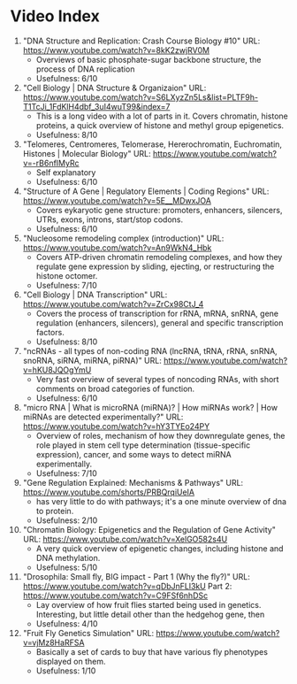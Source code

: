 # Video Index

1. "DNA Structure and Replication: Crash Course Biology #10" URL: https://www.youtube.com/watch?v=8kK2zwjRV0M
   * Overviews of basic phosphate-sugar backbone structure, the process of DNA replication
   * Usefulness: 6/10
1. "Cell Biology | DNA Structure & Organizaion" URL: https://www.youtube.com/watch?v=S6LXyzZn5Ls&list=PLTF9h-T1TcJi_1FdKlH4dbf_3uI4wuT99&index=7
   * This is a long video with a lot of parts in it. Covers chromatin, histone proteins, a quick overview of histone and methyl group epigenetics.
   * Usefulness: 8/10
1. "Telomeres, Centromeres, Telomerase, Hererochromatin, Euchromatin, Histones | Molecular Biology" URL: https://www.youtube.com/watch?v=-rB6nfIMyRc
   * Self explanatory
   * Usefulness: 6/10
1. "Structure of A Gene | Regulatory Elements | Coding Regions" URL: https://www.youtube.com/watch?v=5E__MDwxJOA
   * Covers eykaryotic gene structure: promoters, enhancers, silencers, UTRs, exons, introns, start/stop codons.
   * Usefulness: 6/10
1. "Nucleosome remodeling complex (introduction)" URL: https://www.youtube.com/watch?v=An9WkN4_Hbk
   * Covers ATP-driven chromatin remodeling complexes, and how they regulate gene expression by sliding, ejecting, or restructuring the histone octomer.
   * Usefulness: 7/10
1. "Cell Biology | DNA Transcription" URL: https://www.youtube.com/watch?v=ZrCx98CtJ_4
   * Covers the process of transcription for rRNA, mRNA, snRNA, gene regulation (enhancers, silencers), general and specific transcription factors.
   * Usefulness: 8/10
1. "ncRNAs - all types of non-coding RNA (lncRNA, tRNA, rRNA, snRNA, snoRNA, siRNA, miRNA, piRNA)" URL: https://www.youtube.com/watch?v=hKU8JQOgYmU
   * Very fast overview of several types of noncoding RNAs, with short comments on broad categories of function.
   * Usefulness: 6/10
1. "micro RNA | What is microRNA (miRNA)? | How miRNAs work? | How miRNAs are detected experimentally?" URL: https://www.youtube.com/watch?v=hY3TYEo24PY
   * Overview of roles, mechanism of how they downregulate genes, the role played in stem cell type determination (tissue-specific expression), cancer, and some ways to detect miRNA experimentally.
   * Usefulness: 7/10
1. "Gene Regulation Explained: Mechanisms & Pathways" URL: https://www.youtube.com/shorts/PRBQrqiUeIA
   * has very little to do with pathways; it's a one minute overview of dna to protein.
   * Usefulness: 2/10
1. "Chromatin Biology: Epigenetics and the Regulation of Gene Activity" URL: https://www.youtube.com/watch?v=XelGO582s4U
   * A very quick overview of epigenetic changes, including histone and DNA methylation.
   * Usefulness: 5/10
1. "Drosophila: Small fly, BIG impact - Part 1 (Why the fly?)" URL: https://www.youtube.com/watch?v=qDbJnFLl3kU Part 2: https://www.youtube.com/watch?v=C9FSf6nhDSc
   * Lay overview of how fruit flies started being used in genetics. Interesting, but little detail other than the hedgehog gene, then 
   * Usefulness: 4/10
1. "Fruit Fly Genetics Simulation" URL: https://www.youtube.com/watch?v=vjMz8HaRFSA
   * Basically a set of cards to buy that have various fly phenotypes displayed on them.
   * Usefulness: 1/10


